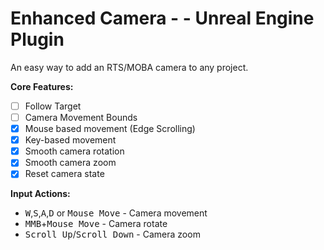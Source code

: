 # Enhanced Camera - - Unreal Engine Plugin

An easy way to add an RTS/MOBA camera to any project.

**Core Features:**

- [ ] Follow Target
- [ ] Camera Movement Bounds
- [x] Mouse based movement (Edge Scrolling)
- [x] Key-based movement
- [x] Smooth camera rotation
- [x] Smooth camera zoom
- [x] Reset camera state

**Input Actions:**

- <kbd>W</kbd>,<kbd>S</kbd>,<kbd>A</kbd>,<kbd>D</kbd> or <kbd>Mouse Move</kbd> - Camera movement
- <kbd>MMB</kbd>+<kbd>Mouse Move</kbd> - Camera rotate
- <kbd>Scroll Up</kbd>/<kbd>Scroll Down</kbd> - Camera zoom
